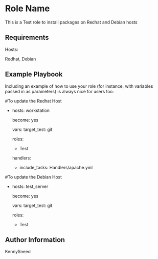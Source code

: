 Role Name
=========

This is a Test role to install packages on Redhat and Debian hosts

Requirements
------------
Hosts:

Redhat, Debian 


Example Playbook
----------------

Including an example of how to use your role (for instance, with variables passed in as parameters) is always nice for users too:

#To update the Redhat Host
- hosts: workstation 
  
  become: yes
  
  vars:
     target_test: git
  
  roles:
    - Test

  handlers:
    - include_tasks: Handlers/apache.yml


#To update the Debian Host

- hosts: test_server 
  
  become: yes
  
  vars:
     target_test: git
  
  roles:
    - Test


Author Information
------------------

KennySneed
